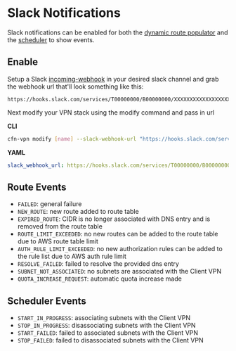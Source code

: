 # Slack Notifications

Slack notifications can be enabled for both the [dynamic route populator](routes.md#dynamic-dns-routes) and the [scheduler](scheduling.md) to show events.

## Enable

Setup a Slack [incoming-webhook](https://api.slack.com/messaging/webhooks#getting_started) in your desired slack channel and grab the webhook url that'll look something like this:

```
https://hooks.slack.com/services/T00000000/B00000000/XXXXXXXXXXXXXXXXXXXXXXXX
```

Next modify your VPN stack using the modify command and pass in url

**CLI**

```sh
cfn-vpn modify [name] --slack-webhook-url "https://hooks.slack.com/services/T00000000/B00000000/XXXXXXXXXXXXXXXXXXXXXXXX"
```

**YAML**

```yaml
slack_webhook_url: https://hooks.slack.com/services/T00000000/B00000000/XXXXXXXXXXXXXXXXXXXXXXXX
```


## Route Events

- `FAILED`: general failure
- `NEW_ROUTE`: new route added to route table
- `EXPIRED_ROUTE`: CIDR is no longer associated with DNS entry and is removed from the route table
- `ROUTE_LIMIT_EXCEEDED`: no new routes can be added to the route table due to AWS route table limit
- `AUTH_RULE_LIMIT_EXCEEDED`: no new authorization rules can be added to the rule list due to AWS auth rule limit
- `RESOLVE_FAILED`: failed to resolve the provided dns entry
- `SUBNET_NOT_ASSOCIATED`: no subnets are associated with the Client VPN
- `QUOTA_INCREASE_REQUEST`: automatic quota increase made 

## Scheduler Events

- `START_IN_PROGRESS`: associating subnets with the Client VPN
- `STOP_IN_PROGRESS`: disassociating subnets with the Client VPN
- `START_FAILED`: failed to associated subnets with the Client VPN
- `STOP_FAILED`: failed to disassociated subnets with the Client VPN